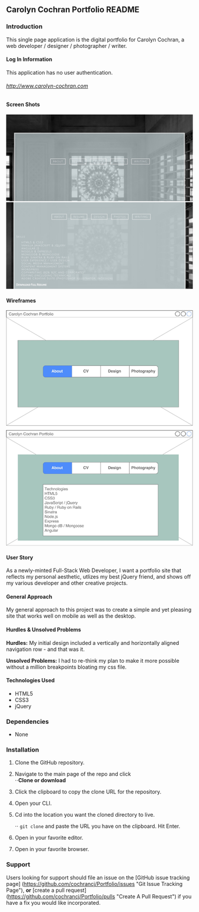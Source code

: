 Carolyn Cochran Portfolio README
------------------------------------------

### Introduction

This single page application is the digital portfolio for Carolyn Cochran, a web developer / designer / photographer / writer. 

#### Log In Information

This application has no user authentication. 

###### http://www.carolyn-cochran.com

#### Screen Shots

![Landing Page](Portfolio-1.jpg "landing page")
![Expanded Div](Portfolio-2.jpg "expanded div")

#### Wireframes

![Wireframe](PortfolioWireframe.jpg "wireframe")

#### User Story

As a newly-minted Full-Stack Web Developer, I want a portfolio site that reflects my personal aesthetic, utlizes my best jQuery friend, and shows off my various developer and other creative projects. 


#### General Approach

My general approach to this project was to create a simple and yet pleasing site that works well on mobile as well as the desktop. 

#### Hurdles & Unsolved Problems
**Hurdles:** My initial design included a vertically and horizontally aligned navigation row - and that was it. 

**Unsolved Problems:** I had to re-think my plan to make it more possible without a million breakpoints bloating my css file.

#### Technologies Used

- HTML5
- CSS3
- jQuery

### Dependencies

- None

### Installation 

1. Clone the GitHub repository.

2. Navigate to the main page of the repo and click <br>
   ⋅⋅**Clone or download**

3. Click the clipboard to copy the clone URL for the repository.

4. Open your CLI.

5. Cd into the location you want the cloned directory to live.

   ⋅⋅ `git clone` and paste the URL you have on the clipboard.
   Hit Enter.

6. Open in your favorite editor. 

7. Open in your favorite browser.


### Support 

Users looking for support should file an issue on the [GitHub issue tracking page] (https://github.com/cochrancj/Portfolio/issues "Git Issue Tracking Page"), **or** [create a pull request] (https://github.com/cochrancj/Portfolio/pulls "Create A Pull Request") if you have a fix you would like incorporated.

